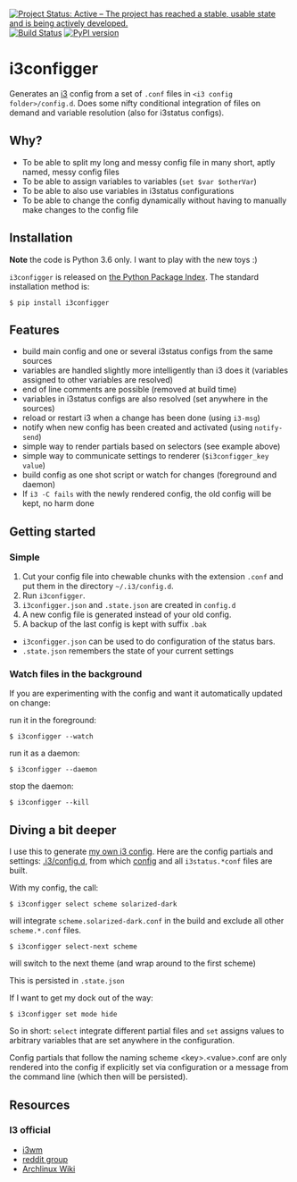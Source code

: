 [![Project Status: Active – The project has reached a stable, usable state and is being actively developed.](http://www.repostatus.org/badges/latest/active.svg)](http://www.repostatus.org/#active)
 [![Build Status](https://travis-ci.org/obestwalter/i3configger.svg?branch=master)](https://travis-ci.org/obestwalter/i3configger) [![PyPI version](https://badge.fury.io/py/i3configger.svg)](https://badge.fury.io/py/i3configger)

# i3configger
Generates an [i3](https://i3wm.org) config from a set of `.conf` files in `<i3 config folder>/config.d`. Does some nifty conditional integration of files on demand and variable resolution (also for i3status configs).

## Why?

* To be able to split my long and messy config file in many short, aptly named, messy config files
* To be able to assign variables to variables (`set $var $otherVar`)
* To be able to also use variables in i3status configurations
* To be able to change the config dynamically without having to manually make changes to the config file

## Installation

**Note** the code is Python 3.6 only. I want to play with the new toys :)

`i3configger` is released on [the Python Package Index](https://pypi.org/project/i3configger/). The standard installation method is:

    $ pip install i3configger

##  Features

* build main config and one or several i3status configs from the same sources
* variables are handled slightly more intelligently than i3 does it (variables assigned to other variables are resolved)
* end of line comments are possible (removed at build time)
* variables in i3status configs are also resolved (set anywhere in the sources)
* reload or restart i3 when a change has been done (using `i3-msg`)
* notify when new config has been created and activated (using `notify-send`)
* simple way to render partials based on selectors (see example above)
* simple way to communicate settings to renderer (`$i3configger_key value`)
* build config as one shot script or watch for changes (foreground and daemon)
* If `i3 -C fails` with the newly rendered config, the old config will be kept, no harm done

## Getting started

### Simple

1. Cut your config file into chewable chunks with the extension `.conf` and put them in the directory `~/.i3/config.d`.
2. Run `i3configger`.
3. `i3configger.json` and `.state.json` are created in `config.d`
4. A new config file is generated instead of your old config.
5. A backup of the last config is kept with suffix `.bak`

* `i3configger.json` can be used to do configuration of the status bars.
* `.state.json` remembers the state of your current settings

### Watch files in the background

If you are experimenting with the config and want it automatically updated on change:

run it in the foreground:

    $ i3configger --watch

run it as a daemon:

    $ i3configger --daemon

stop the daemon:

    $ i3configger --kill

## Diving a bit deeper

I use this to generate [my own i3 config](https://github.com/obestwalter/i3config). Here are the config partials and settings: [.i3/config.d](https://github.com/obestwalter/i3config/tree/master/config.d), from which [config](https://github.com/obestwalter/i3config/tree/master/config) and all `i3status.*conf` files are built.

With my config, the call:

    $ i3configger select scheme solarized-dark

will integrate `scheme.solarized-dark.conf` in the build and exclude all other `scheme.*.conf` files.

    $ i3configger select-next scheme

will switch to the next theme (and wrap around to the first scheme)

This is persisted in `.state.json`

If I want to get my dock out of the way:

    $ i3configger set mode hide

So in short: `select` integrate different partial files and `set` assigns values to arbitrary variables that are set anywhere in the configuration.

Config partials that follow the naming scheme \<key\>.\<value\>.conf are only rendered into the config if explicitly set via configuration or a message from the command line (which then will be persisted).

## Resources

### I3 official

* [i3wm](https://i3wm.org/)
* [reddit group](https://www.reddit.com/r/i3wm/)
* [Archlinux Wiki](https://wiki.archlinux.org/index.php/I3)
